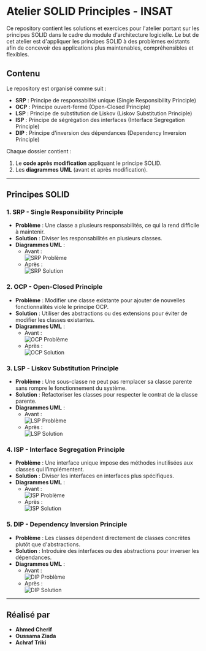# Atelier SOLID Principles - INSAT

Ce repository contient les solutions et exercices pour l'atelier portant sur les principes SOLID dans le cadre du module d'architecture logicielle. Le but de cet atelier est d'appliquer les principes SOLID à des problèmes existants afin de concevoir des applications plus maintenables, compréhensibles et flexibles.

## Contenu

Le repository est organisé comme suit :
- **SRP** : Principe de responsabilité unique (Single Responsibility Principle)
- **OCP** : Principe ouvert-fermé (Open-Closed Principle)
- **LSP** : Principe de substitution de Liskov (Liskov Substitution Principle)
- **ISP** : Principe de ségrégation des interfaces (Interface Segregation Principle)
- **DIP** : Principe d'inversion des dépendances (Dependency Inversion Principle)

Chaque dossier contient :
1. Le **code après modification** appliquant le principe SOLID.
2. Les **diagrammes UML** (avant et après modification).

---

## Principes SOLID

### 1. SRP - Single Responsibility Principle
- **Problème** : Une classe a plusieurs responsabilités, ce qui la rend difficile à maintenir.
- **Solution** : Diviser les responsabilités en plusieurs classes.
- **Diagrammes UML** :
  - Avant :  
    ![SRP Problème](SRP/Uml_probleme.png)
  - Après :  
    ![SRP Solution](SRP/Uml_solution.png)

### 2. OCP - Open-Closed Principle
- **Problème** : Modifier une classe existante pour ajouter de nouvelles fonctionnalités viole le principe OCP.
- **Solution** : Utiliser des abstractions ou des extensions pour éviter de modifier les classes existantes.
- **Diagrammes UML** :
  - Avant :  
    ![OCP Problème](OCCP/Uml-probleme.png)
  - Après :  
    ![OCP Solution](OCCP/Uml_solution.png)

### 3. LSP - Liskov Substitution Principle
- **Problème** : Une sous-classe ne peut pas remplacer sa classe parente sans rompre le fonctionnement du système.
- **Solution** : Refactoriser les classes pour respecter le contrat de la classe parente.
- **Diagrammes UML** :
  - Avant :  
    ![LSP Problème](LSP/Uml-probleme.png)
  - Après :  
    ![LSP Solution](LSP/Uml_solution.png)

### 4. ISP - Interface Segregation Principle
- **Problème** : Une interface unique impose des méthodes inutilisées aux classes qui l’implémentent.
- **Solution** : Diviser les interfaces en interfaces plus spécifiques.
- **Diagrammes UML** :
  - Avant :  
    ![ISP Problème](ISP/Uml_probleme.png)
  - Après :  
    ![ISP Solution](ISP/Uml_solution.png)

### 5. DIP - Dependency Inversion Principle
- **Problème** : Les classes dépendent directement de classes concrètes plutôt que d'abstractions.
- **Solution** : Introduire des interfaces ou des abstractions pour inverser les dépendances.
- **Diagrammes UML** :
  - Avant :  
    ![DIP Problème](DIP/Uml_Pobleme.png)
  - Après :  
    ![DIP Solution](DIP/Uml_solution.png)

---

## Réalisé par

- **Ahmed Cherif**
- **Oussama Ziada**
- **Achraf Triki**
